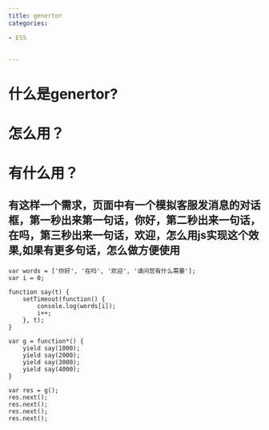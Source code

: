 ```yaml
---
title: genertor
categories: 

- ES5


---
```


# 什么是genertor?
# 怎么用？
# 有什么用？







## 有这样一个需求，页面中有一个模拟客服发消息的对话框，第一秒出来第一句话，你好，第二秒出来一句话，在吗，第三秒出来一句话，欢迎，怎么用js实现这个效果,如果有更多句话，怎么做方便使用


```
var words = ['你好', '在吗', '欢迎', '请问您有什么需要'];
var i = 0;

function say(t) {
    setTimeout(function() {
        console.log(words[i]);
        i++;
    }, t);
}

var g = function*() {
    yield say(1000);
    yield say(2000);
    yield say(3000);
    yield say(4000);
}

var res = g();
res.next();
res.next();
res.next();
res.next();
```

